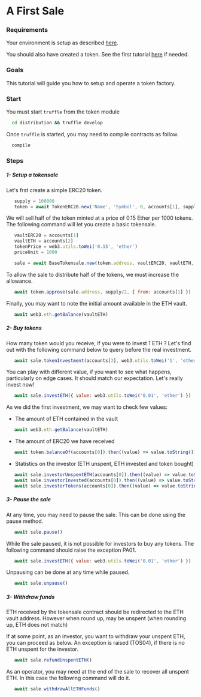 
# A First Sale

### Requirements

Your environment is setup as described [here](./Tutorials.md#requirements).

You should also have created a token. See the first tutorial [here](./01-TokenCreation.md) if needed.

### Goals

This tutorial will guide you how to setup and operate a token factory.

### Start

You must start `truffle` from the token module
```bash
  cd distribution && truffle develop
```

Once `truffle` is started, you may need to compile contracts as follow.
```bash
  compile
```


### Steps

##### 1- Setup a tokensale

Let's frst create a simple ERC20 token.

```javascript
   supply = 100000
   token = await TokenERC20.new('Name', 'Symbol', 0, accounts[1], supply)
```

We will sell half of the token minted at a price of 0.15 Ether per 1000 tokens.
The following command will let you create a basic tokensale.


```javascript
   vaultERC20 = accounts[1]
   vaultETH = accounts[2]
   tokenPrice = web3.utils.toWei('0.15', 'ether')
   priceUnit = 1000

   sale = await BaseTokensale.new(token.address, vaultERC20, vaultETH, tokenPrice, priceUnit)
```

To allow the sale to distribute half of the tokens, we must increase the allowance.

```javascript
   await token.approve(sale.address, supply/2, { from: accounts[1] })
```

Finally, you may want to note the initial amount available in the ETH vault.
```javascript
   await web3.eth.getBalance(vaultETH)
```


##### 2- Buy tokens

How many token would you receive, if you were to invest 1 ETH ?
Let's find out with the following command below to query before the real investment.

```javascript
   await sale.tokenInvestment(accounts[3], web3.utils.toWei('1', 'ether')).then((value) => value.toString())
```

You can play with different value, if you want to see what happens, particularly on edge cases.
It should match our expectation. Let's really invest now!

```javascript
   await sale.investETH({ value: web3.utils.toWei('0.01', 'ether') })
```

As we did the first investment, we may want to check few values:

- The amount of ETH contained in the vault
```javascript
   await web3.eth.getBalance(vaultETH)
```

- The amount of ERC20 we have received
```javascript
   await token.balanceOf(accounts[0]).then((value) => value.toString())
```

- Statistics on the investor (ETH unspent, ETH invested and token bought)
```javascript
   await sale.investorUnspentETH(accounts[0]).then((value) => value.toString())
   await sale.investorInvested(accounts[0]).then((value) => value.toString())
   await sale.investorTokens(accounts[0]).then((value) => value.toString())
```

##### 3- Pause the sale

At any time, you may need to pause the sale. This can be done using the pause method.

```javascript
   await sale.pause()
```

While the sale paused, it is not possible for investors to buy any tokens.
The following command should raise the exception PA01.
```javascript
   await sale.investETH({ value: web3.utils.toWei('0.01', 'ether') })
``` 

Unpausing can be done at any time while paused.
```javascript
   await sale.unpause()
```

##### 3- Withdraw funds

ETH received by the tokensale contract should be redirected to the ETH vault address.
However when round up,  may be unspent (when rounding up, ETH does not match)

If at some point, as an investor, you want to withdraw your unspent ETH, you can proceed as below.
An exception is raised (TOS04), if there is no ETH unspent for the investor.
```javascript
   await sale.refundUnspentETH()
```

As an operator, you may need at the end of the sale to recover all unspent ETH. In this case the following command will do it.

```javascript
   await sale.withdrawAllETHFunds()
```

